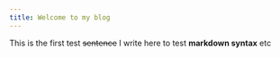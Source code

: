 ```yaml
---
title: Welcome to my blog
---
```


This is the first test ~~sentence~~ I write here to test **markdown syntax** etc

